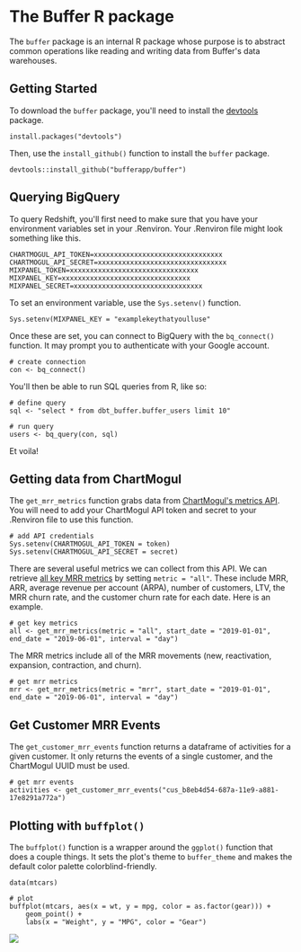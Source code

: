 # The Buffer R package
The `buffer` package is an internal R package whose purpose is to abstract common operations like reading and writing data from Buffer's data warehouses. 

## Getting Started
To download the `buffer` package, you'll need to install the [devtools](https://www.rstudio.com/products/rpackages/devtools/) package.

```
install.packages("devtools")
```

Then, use the `install_github()` function to install the `buffer` package.

```
devtools::install_github("bufferapp/buffer")
```

## Querying BigQuery
To query Redshift, you'll first need to make sure that you have your environment variables set in your .Renviron. Your .Renviron file might look something like this.

```
CHARTMOGUL_API_TOKEN=xxxxxxxxxxxxxxxxxxxxxxxxxxxxxxxx
CHARTMOGUL_API_SECRET=xxxxxxxxxxxxxxxxxxxxxxxxxxxxxxxx
MIXPANEL_TOKEN=xxxxxxxxxxxxxxxxxxxxxxxxxxxxxxxx
MIXPANEL_KEY=xxxxxxxxxxxxxxxxxxxxxxxxxxxxxxxx
MIXPANEL_SECRET=xxxxxxxxxxxxxxxxxxxxxxxxxxxxxxxx
```

To set an environment variable, use the `Sys.setenv()` function.

```
Sys.setenv(MIXPANEL_KEY = "examplekeythatyoulluse"
```

Once these are set, you can connect to BigQuery with the `bq_connect()` function. It may prompt you to authenticate with your Google account.

```
# create connection
con <- bq_connect()
```

You'll then be able to run SQL queries from R, like so:

```
# define query
sql <- "select * from dbt_buffer.buffer_users limit 10"

# run query
users <- bq_query(con, sql)
```

Et voila!


## Getting data from ChartMogul
The `get_mrr_metrics` function grabs data from [ChartMogul's metrics API](https://dev.chartmogul.com/reference#introduction-metrics-api). You will need to add your ChartMogul API token and secret to your .Renviron file to use this function.

```
# add API credentials
Sys.setenv(CHARTMOGUL_API_TOKEN = token)
Sys.setenv(CHARTMOGUL_API_SECRET = secret)
```

There are several useful metrics we can collect from this API. We can retrieve [all key MRR metrics](https://dev.chartmogul.com/reference#retrieve-all-key-metrics) by setting `metric = "all"`. These include MRR, ARR, average revenue per account (ARPA), number of customers, LTV, the MRR churn rate, and the customer churn rate for each date. Here is an example.

```
# get key metrics
all <- get_mrr_metrics(metric = "all", start_date = "2019-01-01", end_date = "2019-06-01", interval = "day")
```

The MRR metrics include all of the MRR movements (new, reactivation, expansion, contraction, and churn).

```{r}
# get mrr metrics
mrr <- get_mrr_metrics(metric = "mrr", start_date = "2019-01-01", end_date = "2019-06-01", interval = "day")
```

## Get Customer MRR Events
The `get_customer_mrr_events` function returns a dataframe of activities for a given customer. It only returns the events of a single customer, and the ChartMogul UUID must be used.

```{r}
# get mrr events
activities <- get_customer_mrr_events("cus_b8eb4d54-687a-11e9-a881-17e8291a772a")
```

## Plotting with `buffplot()`
The `buffplot()` function is a wrapper around the `ggplot()` function that does a couple things. It sets the plot's theme to `buffer_theme` and makes the default color palette colorblind-friendly.

```
data(mtcars)

# plot
buffplot(mtcars, aes(x = wt, y = mpg, color = as.factor(gear))) + 
    geom_point() + 
    labs(x = "Weight", y = "MPG", color = "Gear")
```
![](https://i.imgur.com/zfGmB3Y.png)
